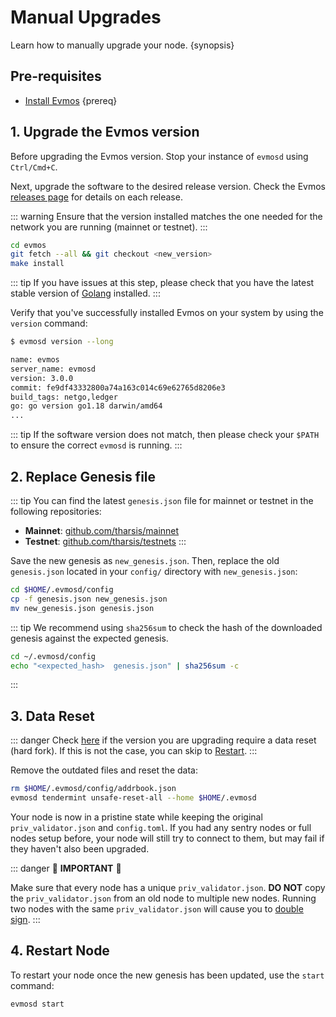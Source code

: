 
<!--
order: 3
-->

# Manual Upgrades

Learn how to manually upgrade your node. {synopsis}

## Pre-requisites

- [Install Evmos](./../quickstart/installation.md) {prereq}

## 1. Upgrade the Evmos version

Before upgrading the Evmos version. Stop your instance of `evmosd` using `Ctrl/Cmd+C`.

Next, upgrade the software to the desired release version. Check the Evmos [releases page](https://github.com/tharsis/evmos/releases) for details on each release.

::: warning
Ensure that the version installed matches the one needed for the network you are running (mainnet or testnet).
:::

```bash
cd evmos
git fetch --all && git checkout <new_version>
make install
```

::: tip
If you have issues at this step, please check that you have the latest stable version of [Golang](https://golang.org/dl/) installed.
:::

Verify that you've successfully installed Evmos on your system by using the `version` command:

```bash
$ evmosd version --long

name: evmos
server_name: evmosd
version: 3.0.0
commit: fe9df43332800a74a163c014c69e62765d8206e3
build_tags: netgo,ledger
go: go version go1.18 darwin/amd64
...
```

::: tip
If the software version does not match, then please check your `$PATH` to ensure the correct `evmosd` is running.
:::

## 2. Replace Genesis file

::: tip
You can find the latest `genesis.json` file for mainnet or testnet in the following repositories:

- **Mainnet**: [github.com/tharsis/mainnet](https://github.com/tharsis/mainnet)
- **Testnet**: [github.com/tharsis/testnets](https://github.com/tharsis/testnets)
:::

Save the new genesis as `new_genesis.json`. Then, replace the old `genesis.json` located in your `config/` directory with `new_genesis.json`:

```bash
cd $HOME/.evmosd/config
cp -f genesis.json new_genesis.json
mv new_genesis.json genesis.json
```

::: tip
We recommend using `sha256sum` to check the hash of the downloaded genesis against the expected genesis.

```bash
cd ~/.evmosd/config
echo "<expected_hash>  genesis.json" | sha256sum -c
```

:::

## 3. Data Reset

::: danger
Check [here](./upgrades.md) if the version you are upgrading require a data reset (hard fork). If this is not the case, you can skip to [Restart](#restart-node).
:::

Remove the outdated files and reset the data:

```bash
rm $HOME/.evmosd/config/addrbook.json
evmosd tendermint unsafe-reset-all --home $HOME/.evmosd
```

Your node is now in a pristine state while keeping the original `priv_validator.json` and `config.toml`. If you had any sentry nodes or full nodes setup before,
your node will still try to connect to them, but may fail if they haven't also
been upgraded.

::: danger
🚨 **IMPORTANT** 🚨

Make sure that every node has a unique `priv_validator.json`. **DO NOT** copy the `priv_validator.json` from an old node to multiple new nodes. Running two nodes with the same `priv_validator.json` will cause you to [double sign](https://docs.tendermint.com/master/spec/consensus/signing.html#double-signing).
:::

## 4. Restart Node

To restart your node once the new genesis has been updated, use the `start` command:

```bash
evmosd start
```

